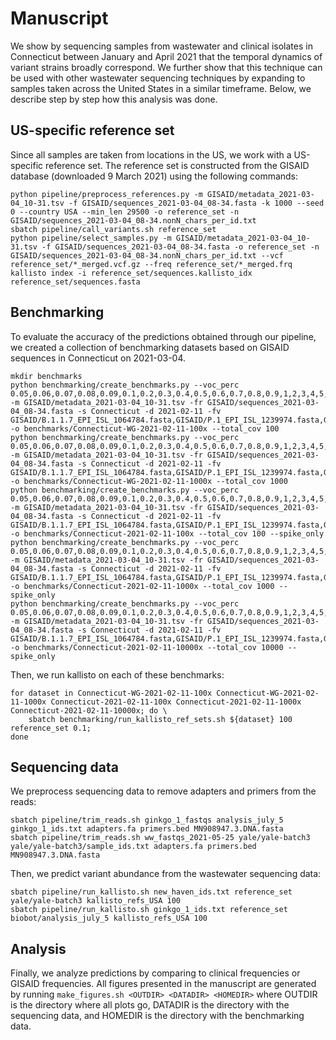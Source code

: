 # Manuscript

We show by sequencing samples from wastewater and clinical
isolates in Connecticut between January and April 2021 that the temporal
dynamics of variant strains broadly correspond. We further show that this
technique can be used with other wastewater sequencing techniques by expanding
to samples taken across the United States in a similar timeframe. Below,
we describe step by step how this analysis was done.

## US-specific reference set
Since all samples are taken from locations in the US, we work with a US-specific
reference set. The reference set is constructed from the GISAID database
(downloaded 9 March 2021) using the following commands:

    python pipeline/preprocess_references.py -m GISAID/metadata_2021-03-04_10-31.tsv -f GISAID/sequences_2021-03-04_08-34.fasta -k 1000 --seed 0 --country USA --min_len 29500 -o reference_set -n GISAID/sequences_2021-03-04_08-34.nonN_chars_per_id.txt
    sbatch pipeline/call_variants.sh reference_set
    python pipeline/select_samples.py -m GISAID/metadata_2021-03-04_10-31.tsv -f GISAID/sequences_2021-03-04_08-34.fasta -o reference_set -n GISAID/sequences_2021-03-04_08-34.nonN_chars_per_id.txt --vcf reference_set/*_merged.vcf.gz --freq reference_set/*_merged.frq
    kallisto index -i reference_set/sequences.kallisto_idx reference_set/sequences.fasta


## Benchmarking
To evaluate the accuracy of the predictions obtained through our pipeline, we
created a collection of benchmarking datasets based on GISAID sequences in
Connecticut on 2021-03-04.

    mkdir benchmarks
    python benchmarking/create_benchmarks.py --voc_perc 0.05,0.06,0.07,0.08,0.09,0.1,0.2,0.3,0.4,0.5,0.6,0.7,0.8,0.9,1,2,3,4,5,6,7,8,9,10,20,30,40,50,60,70,80,90,100 -m GISAID/metadata_2021-03-04_10-31.tsv -fr GISAID/sequences_2021-03-04_08-34.fasta -s Connecticut -d 2021-02-11 -fv GISAID/B.1.1.7_EPI_ISL_1064784.fasta,GISAID/P.1_EPI_ISL_1239974.fasta,GISAID/B.1.351_EPI_ISL_1038809.fasta,GISAID/B.1.427_EPI_ISL_755182.fasta,GISAID/B.1.429_EPI_ISL_1063907.fasta -o benchmarks/Connecticut-WG-2021-02-11-100x --total_cov 100
    python benchmarking/create_benchmarks.py --voc_perc 0.05,0.06,0.07,0.08,0.09,0.1,0.2,0.3,0.4,0.5,0.6,0.7,0.8,0.9,1,2,3,4,5,6,7,8,9,10,20,30,40,50,60,70,80,90,100 -m GISAID/metadata_2021-03-04_10-31.tsv -fr GISAID/sequences_2021-03-04_08-34.fasta -s Connecticut -d 2021-02-11 -fv GISAID/B.1.1.7_EPI_ISL_1064784.fasta,GISAID/P.1_EPI_ISL_1239974.fasta,GISAID/B.1.351_EPI_ISL_1038809.fasta,GISAID/B.1.427_EPI_ISL_755182.fasta,GISAID/B.1.429_EPI_ISL_1063907.fasta -o benchmarks/Connecticut-WG-2021-02-11-1000x --total_cov 1000
    python benchmarking/create_benchmarks.py --voc_perc 0.05,0.06,0.07,0.08,0.09,0.1,0.2,0.3,0.4,0.5,0.6,0.7,0.8,0.9,1,2,3,4,5,6,7,8,9,10,20,30,40,50,60,70,80,90,100 -m GISAID/metadata_2021-03-04_10-31.tsv -fr GISAID/sequences_2021-03-04_08-34.fasta -s Connecticut -d 2021-02-11 -fv GISAID/B.1.1.7_EPI_ISL_1064784.fasta,GISAID/P.1_EPI_ISL_1239974.fasta,GISAID/B.1.351_EPI_ISL_1038809.fasta,GISAID/B.1.427_EPI_ISL_755182.fasta,GISAID/B.1.429_EPI_ISL_1063907.fasta -o benchmarks/Connecticut-2021-02-11-100x --total_cov 100 --spike_only
    python benchmarking/create_benchmarks.py --voc_perc 0.05,0.06,0.07,0.08,0.09,0.1,0.2,0.3,0.4,0.5,0.6,0.7,0.8,0.9,1,2,3,4,5,6,7,8,9,10,20,30,40,50,60,70,80,90,100 -m GISAID/metadata_2021-03-04_10-31.tsv -fr GISAID/sequences_2021-03-04_08-34.fasta -s Connecticut -d 2021-02-11 -fv GISAID/B.1.1.7_EPI_ISL_1064784.fasta,GISAID/P.1_EPI_ISL_1239974.fasta,GISAID/B.1.351_EPI_ISL_1038809.fasta,GISAID/B.1.427_EPI_ISL_755182.fasta,GISAID/B.1.429_EPI_ISL_1063907.fasta -o benchmarks/Connecticut-2021-02-11-1000x --total_cov 1000 --spike_only
    python benchmarking/create_benchmarks.py --voc_perc 0.05,0.06,0.07,0.08,0.09,0.1,0.2,0.3,0.4,0.5,0.6,0.7,0.8,0.9,1,2,3,4,5,6,7,8,9,10,20,30,40,50,60,70,80,90,100 -m GISAID/metadata_2021-03-04_10-31.tsv -fr GISAID/sequences_2021-03-04_08-34.fasta -s Connecticut -d 2021-02-11 -fv GISAID/B.1.1.7_EPI_ISL_1064784.fasta,GISAID/P.1_EPI_ISL_1239974.fasta,GISAID/B.1.351_EPI_ISL_1038809.fasta,GISAID/B.1.427_EPI_ISL_755182.fasta,GISAID/B.1.429_EPI_ISL_1063907.fasta -o benchmarks/Connecticut-2021-02-11-10000x --total_cov 10000 --spike_only

Then, we run kallisto on each of these benchmarks:

    for dataset in Connecticut-WG-2021-02-11-100x Connecticut-WG-2021-02-11-1000x Connecticut-2021-02-11-100x Connecticut-2021-02-11-1000x Connecticut-2021-02-11-10000x; do \
        sbatch benchmarking/run_kallisto_ref_sets.sh ${dataset} 100 reference_set 0.1;
    done


## Sequencing data
We preprocess sequencing data to remove adapters and primers from the reads:

    sbatch pipeline/trim_reads.sh ginkgo_1_fastqs analysis_july_5 ginkgo_1_ids.txt adapters.fa primers.bed MN908947.3.DNA.fasta
    sbatch pipeline/trim_reads.sh ww_fastqs_2021-05-25 yale/yale-batch3 yale/yale-batch3/sample_ids.txt adapters.fa primers.bed MN908947.3.DNA.fasta

Then, we predict variant abundance from the wastewater sequencing data:

    sbatch pipeline/run_kallisto.sh new_haven_ids.txt reference_set yale/yale-batch3 kallisto_refs_USA 100
    sbatch pipeline/run_kallisto.sh ginkgo_1_ids.txt reference_set biobot/analysis_july_5 kallisto_refs_USA 100


## Analysis
Finally, we analyze predictions by comparing to clinical frequencies or GISAID
frequencies. All figures presented in the manuscript are generated by running
`make_figures.sh <OUTDIR> <DATADIR> <HOMEDIR>` where OUTDIR is the directory
where all plots go, DATADIR is the directory with the sequencing data, and
HOMEDIR is the directory with the benchmarking data.
